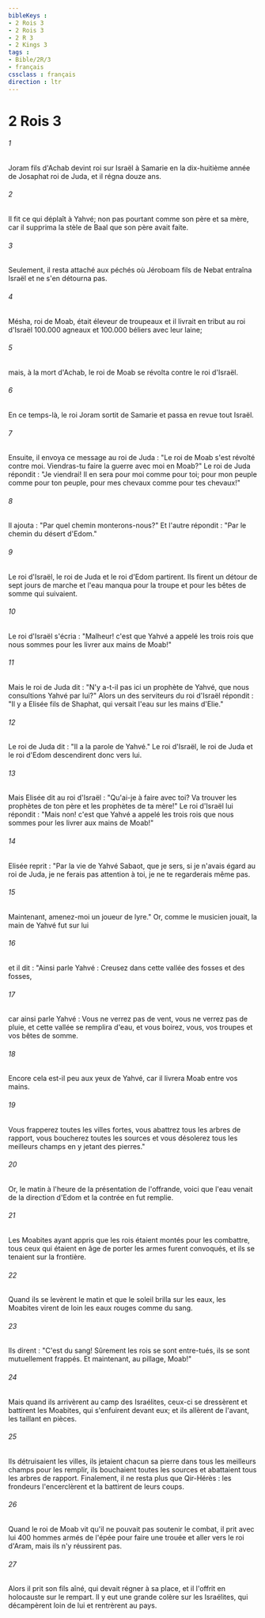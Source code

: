 ```yaml
---
bibleKeys : 
- 2 Rois 3
- 2 Rois 3
- 2 R 3
- 2 Kings 3
tags : 
- Bible/2R/3
- français
cssclass : français
direction : ltr
---
```


# 2 Rois 3

###### 1
Joram fils d'Achab devint roi sur Israël à Samarie en la dix-huitième année de Josaphat roi de Juda, et il régna douze ans.
###### 2
Il fit ce qui déplaît à Yahvé; non pas pourtant comme son père et sa mère, car il supprima la stèle de Baal que son père avait faite.
###### 3
Seulement, il resta attaché aux péchés où Jéroboam fils de Nebat entraîna Israël et ne s'en détourna pas.
###### 4
Mésha, roi de Moab, était éleveur de troupeaux et il livrait en tribut au roi d'Israël 100.000 agneaux et 100.000 béliers avec leur laine;
###### 5
mais, à la mort d'Achab, le roi de Moab se révolta contre le roi d'Israël.
###### 6
En ce temps-là, le roi Joram sortit de Samarie et passa en revue tout Israël.
###### 7
Ensuite, il envoya ce message au roi de Juda : "Le roi de Moab s'est révolté contre moi. Viendras-tu faire la guerre avec moi en Moab?" Le roi de Juda répondit : "Je viendrai! Il en sera pour moi comme pour toi; pour mon peuple comme pour ton peuple, pour mes chevaux comme pour tes chevaux!"
###### 8
Il ajouta : "Par quel chemin monterons-nous?" Et l'autre répondit : "Par le chemin du désert d'Edom."
###### 9
Le roi d'Israël, le roi de Juda et le roi d'Edom partirent. Ils firent un détour de sept jours de marche et l'eau manqua pour la troupe et pour les bêtes de somme qui suivaient.
###### 10
Le roi d'Israël s'écria : "Malheur! c'est que Yahvé a appelé les trois rois que nous sommes pour les livrer aux mains de Moab!"
###### 11
Mais le roi de Juda dit : "N'y a-t-il pas ici un prophète de Yahvé, que nous consultions Yahvé par lui?" Alors un des serviteurs du roi d'Israël répondit : "Il y a Elisée fils de Shaphat, qui versait l'eau sur les mains d'Elie."
###### 12
Le roi de Juda dit : "Il a la parole de Yahvé." Le roi d'Israël, le roi de Juda et le roi d'Edom descendirent donc vers lui.
###### 13
Mais Elisée dit au roi d'Israël : "Qu'ai-je à faire avec toi? Va trouver les prophètes de ton père et les prophètes de ta mère!" Le roi d'Israël lui répondit : "Mais non! c'est que Yahvé a appelé les trois rois que nous sommes pour les livrer aux mains de Moab!"
###### 14
Elisée reprit : "Par la vie de Yahvé Sabaot, que je sers, si je n'avais égard au roi de Juda, je ne ferais pas attention à toi, je ne te regarderais même pas.
###### 15
Maintenant, amenez-moi un joueur de lyre." Or, comme le musicien jouait, la main de Yahvé fut sur lui
###### 16
et il dit : "Ainsi parle Yahvé : Creusez dans cette vallée des fosses et des fosses,
###### 17
car ainsi parle Yahvé : Vous ne verrez pas de vent, vous ne verrez pas de pluie, et cette vallée se remplira d'eau, et vous boirez, vous, vos troupes et vos bêtes de somme.
###### 18
Encore cela est-il peu aux yeux de Yahvé, car il livrera Moab entre vos mains.
###### 19
Vous frapperez toutes les villes fortes, vous abattrez tous les arbres de rapport, vous boucherez toutes les sources et vous désolerez tous les meilleurs champs en y jetant des pierres."
###### 20
Or, le matin à l'heure de la présentation de l'offrande, voici que l'eau venait de la direction d'Edom et la contrée en fut remplie.
###### 21
Les Moabites ayant appris que les rois étaient montés pour les combattre, tous ceux qui étaient en âge de porter les armes furent convoqués, et ils se tenaient sur la frontière.
###### 22
Quand ils se levèrent le matin et que le soleil brilla sur les eaux, les Moabites virent de loin les eaux rouges comme du sang.
###### 23
Ils dirent : "C'est du sang! Sûrement les rois se sont entre-tués, ils se sont mutuellement frappés. Et maintenant, au pillage, Moab!"
###### 24
Mais quand ils arrivèrent au camp des Israélites, ceux-ci se dressèrent et battirent les Moabites, qui s'enfuirent devant eux; et ils allèrent de l'avant, les taillant en pièces.
###### 25
Ils détruisaient les villes, ils jetaient chacun sa pierre dans tous les meilleurs champs pour les remplir, ils bouchaient toutes les sources et abattaient tous les arbres de rapport. Finalement, il ne resta plus que Qir-Hérès : les frondeurs l'encerclèrent et la battirent de leurs coups.
###### 26
Quand le roi de Moab vit qu'il ne pouvait pas soutenir le combat, il prit avec lui 400 hommes armés de l'épée pour faire une trouée et aller vers le roi d'Aram, mais ils n'y réussirent pas.
###### 27
Alors il prit son fils aîné, qui devait régner à sa place, et il l'offrit en holocauste sur le rempart. Il y eut une grande colère sur les Israélites, qui décampèrent loin de lui et rentrèrent au pays.
